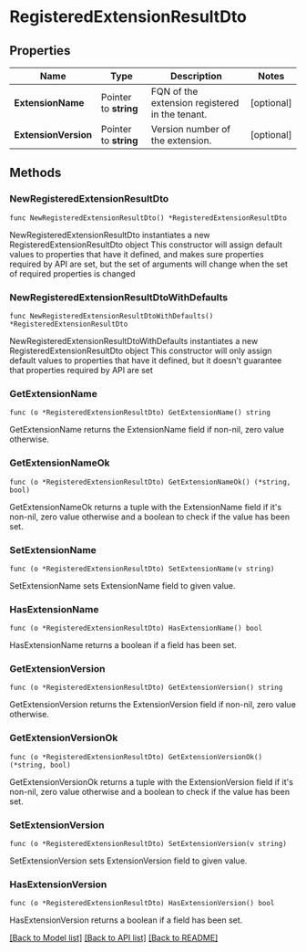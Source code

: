 # RegisteredExtensionResultDto

## Properties

Name | Type | Description | Notes
------------ | ------------- | ------------- | -------------
**ExtensionName** | Pointer to **string** | FQN of the extension registered in the tenant. | [optional] 
**ExtensionVersion** | Pointer to **string** | Version number of the extension. | [optional] 

## Methods

### NewRegisteredExtensionResultDto

`func NewRegisteredExtensionResultDto() *RegisteredExtensionResultDto`

NewRegisteredExtensionResultDto instantiates a new RegisteredExtensionResultDto object
This constructor will assign default values to properties that have it defined,
and makes sure properties required by API are set, but the set of arguments
will change when the set of required properties is changed

### NewRegisteredExtensionResultDtoWithDefaults

`func NewRegisteredExtensionResultDtoWithDefaults() *RegisteredExtensionResultDto`

NewRegisteredExtensionResultDtoWithDefaults instantiates a new RegisteredExtensionResultDto object
This constructor will only assign default values to properties that have it defined,
but it doesn't guarantee that properties required by API are set

### GetExtensionName

`func (o *RegisteredExtensionResultDto) GetExtensionName() string`

GetExtensionName returns the ExtensionName field if non-nil, zero value otherwise.

### GetExtensionNameOk

`func (o *RegisteredExtensionResultDto) GetExtensionNameOk() (*string, bool)`

GetExtensionNameOk returns a tuple with the ExtensionName field if it's non-nil, zero value otherwise
and a boolean to check if the value has been set.

### SetExtensionName

`func (o *RegisteredExtensionResultDto) SetExtensionName(v string)`

SetExtensionName sets ExtensionName field to given value.

### HasExtensionName

`func (o *RegisteredExtensionResultDto) HasExtensionName() bool`

HasExtensionName returns a boolean if a field has been set.

### GetExtensionVersion

`func (o *RegisteredExtensionResultDto) GetExtensionVersion() string`

GetExtensionVersion returns the ExtensionVersion field if non-nil, zero value otherwise.

### GetExtensionVersionOk

`func (o *RegisteredExtensionResultDto) GetExtensionVersionOk() (*string, bool)`

GetExtensionVersionOk returns a tuple with the ExtensionVersion field if it's non-nil, zero value otherwise
and a boolean to check if the value has been set.

### SetExtensionVersion

`func (o *RegisteredExtensionResultDto) SetExtensionVersion(v string)`

SetExtensionVersion sets ExtensionVersion field to given value.

### HasExtensionVersion

`func (o *RegisteredExtensionResultDto) HasExtensionVersion() bool`

HasExtensionVersion returns a boolean if a field has been set.


[[Back to Model list]](../README.md#documentation-for-models) [[Back to API list]](../README.md#documentation-for-api-endpoints) [[Back to README]](../README.md)


